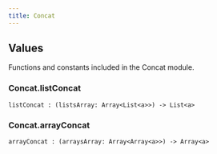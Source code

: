 ```yaml
---
title: Concat
---
```


## Values

Functions and constants included in the Concat module.

### Concat.**listConcat**

```grain
listConcat : (listsArray: Array<List<a>>) -> List<a>
```

### Concat.**arrayConcat**

```grain
arrayConcat : (arraysArray: Array<Array<a>>) -> Array<a>
```

